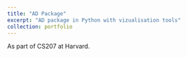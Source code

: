 ```yaml
---
title: "AD Package"
excerpt: "AD package in Python with vizualisation tools"
collection: portfolio
---
```


As part of CS207 at Harvard. 

